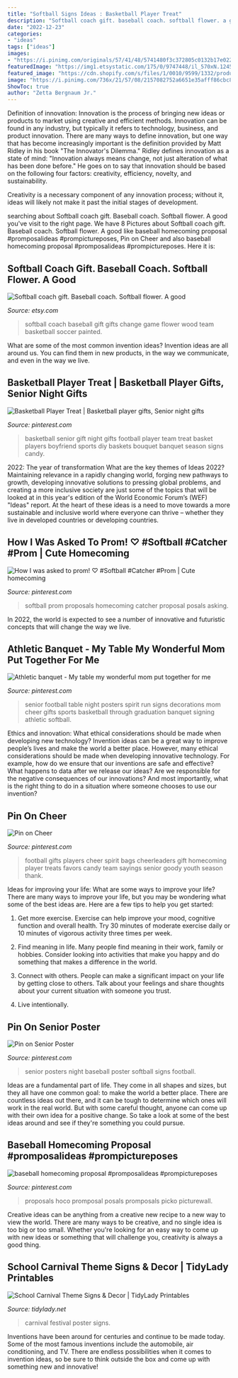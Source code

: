 ```yaml
---
title: "Softball Signs Ideas : Basketball Player Treat"
description: "Softball coach gift. baseball coach. softball flower. a good"
date: "2022-12-23"
categories:
- "ideas"
tags: ["ideas"]
images:
- "https://i.pinimg.com/originals/57/41/48/5741480f3c372805c0132b17e02217ec.jpg"
featuredImage: "https://img1.etsystatic.com/175/0/9747448/il_570xN.1245900069_kfz3.jpg"
featured_image: "https://cdn.shopify.com/s/files/1/0010/9599/1332/products/il_fullxfull.1797276596_gb63_1200x1200.jpg?v=1580448692"
image: "https://i.pinimg.com/736x/21/57/08/2157082752a6651e35afff86cbc81b6b--football-favors-football-treats.jpg"
ShowToc: true
author: "Zetta Bergnaum Jr."
---
```



Definition of innovation:
Innovation is the process of bringing new ideas or products to market using creative and efficient methods. Innovation can be found in any industry, but typically it refers to technology, business, and product innovation.
There are many ways to define innovation, but one way that has become increasingly important is the definition provided by Matt Ridley in his book "The Innovator's Dilemma." Ridley defines innovation as a state of mind: "Innovation always means change, not just alteration of what has been done before." He goes on to say that innovation should be based on the following four factors: creativity, efficiency, novelty, and sustainability.

Creativity is a necessary component of any innovation process; without it, ideas will likely not make it past the initial stages of development.

	

		
searching about Softball coach gift. Baseball coach. Softball flower. A good you've visit to the right page. We have 8 Pictures about Softball coach gift. Baseball coach. Softball flower. A good like baseball homecoming proposal #promposalideas #prompictureposes, Pin on Cheer and also baseball homecoming proposal #promposalideas #prompictureposes. Here it is:
		
    
## Softball Coach Gift. Baseball Coach. Softball Flower. A Good

<img loading=lazy src="https://img1.etsystatic.com/175/0/9747448/il_570xN.1245900069_kfz3.jpg" onerror="this.onerror=null;this.src='https://tse3.mm.bing.net/th?id=OIP.2-3_oDcqH1b5y4lGIIvlGAHaN-&amp;pid=15.1';" alt="Softball coach gift. Baseball coach. Softball flower. A good">

_Source: etsy.com_

>softball coach baseball gift gifts change game flower wood team basketball soccer painted. 

	

What are some of the most common invention ideas?
Invention ideas are all around us. You can find them in new products, in the way we communicate, and even in the way we live.

    
## Basketball Player Treat | Basketball Player Gifts, Senior Night Gifts

<img loading=lazy src="https://i.pinimg.com/originals/13/fd/06/13fd0602dd032dd3f31de539180326f4.jpg" onerror="this.onerror=null;this.src='https://tse1.mm.bing.net/th?id=OIP.bZhlWdjEdq5InVcYIi8cbAHaJ4&amp;pid=15.1';" alt="Basketball Player Treat | Basketball player gifts, Senior night gifts">

_Source: pinterest.com_

>basketball senior gift night gifts football player team treat basket players boyfriend sports diy baskets bouquet banquet season signs candy. 

	

2022: The year of transformation
What are the key themes of Ideas 2022? Maintaining relevance in a rapidly changing world, forging new pathways to growth, developing innovative solutions to pressing global problems, and creating a more inclusive society are just some of the topics that will be looked at in this year's edition of the World Economic Forum’s (WEF) "Ideas" report. At the heart of these ideas is a need to move towards a more sustainable and inclusive world where everyone can thrive – whether they live in developed countries or developing countries.

    
## How I Was Asked To Prom! ♡ #Softball #Catcher #Prom | Cute Homecoming

<img loading=lazy src="https://i.pinimg.com/736x/b0/84/35/b08435838c6678a1a2a31f8e15755e71--softball-catcher-prom-posals.jpg" onerror="this.onerror=null;this.src='https://tse3.mm.bing.net/th?id=OIP.NKbQ6DNpacxLM9scjFBwrwHaNJ&amp;pid=15.1';" alt="How I was asked to prom! ♡ #Softball #Catcher #Prom | Cute homecoming">

_Source: pinterest.com_

>softball prom proposals homecoming catcher proposal posals asking. 

	

In 2022, the world is expected to see a number of innovative and futuristic concepts that will change the way we live.

    
## Athletic Banquet - My Table My Wonderful Mom Put Together For Me

<img loading=lazy src="https://i.pinimg.com/736x/00/d1/db/00d1db17f3e7b8599cef43214b9c1cc5.jpg" onerror="this.onerror=null;this.src='https://tse4.mm.bing.net/th?id=OIP.TDMLd8svJJ2I1F85FDpKRwHaJ3&amp;pid=15.1';" alt="Athletic banquet - My table my wonderful mom put together for me">

_Source: pinterest.com_

>senior football table night posters spirit run signs decorations mom cheer gifts sports basketball through graduation banquet signing athletic softball. 

	

Ethics and innovation: What ethical considerations should be made when developing new technology?
Invention ideas can be a great way to improve people’s lives and make the world a better place. However, many ethical considerations should be made when developing innovative technology. For example, how do we ensure that our inventions are safe and effective? What happens to data after we release our ideas? Are we responsible for the negative consequences of our innovations? And most importantly, what is the right thing to do in a situation where someone chooses to use our invention?

    
## Pin On Cheer

<img loading=lazy src="https://i.pinimg.com/736x/21/57/08/2157082752a6651e35afff86cbc81b6b--football-favors-football-treats.jpg" onerror="this.onerror=null;this.src='https://tse2.mm.bing.net/th?id=OIP.DRA6_Mp3-ZQpiuRwGB8N8QHaJ3&amp;pid=15.1';" alt="Pin on Cheer">

_Source: pinterest.com_

>football gifts players cheer spirit bags cheerleaders gift homecoming player treats favors candy team sayings senior goody youth season thank. 

	

Ideas for improving your life: What are some ways to improve your life?
There are many ways to improve your life, but you may be wondering what some of the best ideas are. Here are a few tips to help you get started:
1. Get more exercise. Exercise can help improve your mood, cognitive function and overall health. Try 30 minutes of moderate exercise daily or 10 minutes of vigorous activity three times per week.

2. Find meaning in life. Many people find meaning in their work, family or hobbies. Consider looking into activities that make you happy and do something that makes a difference in the world.

3. Connect with others. People can make a significant impact on your life by getting close to others. Talk about your feelings and share thoughts about your current situation with someone you trust.

4. Live intentionally.

    
## Pin On Senior Poster

<img loading=lazy src="https://i.pinimg.com/originals/57/41/48/5741480f3c372805c0132b17e02217ec.jpg" onerror="this.onerror=null;this.src='https://tse2.mm.bing.net/th?id=OIP.hhEDfqJn1hvf0Wtn6KV6fAHaNK&amp;pid=15.1';" alt="Pin on Senior Poster">

_Source: pinterest.com_

>senior posters night baseball poster softball signs football. 

	

Ideas are a fundamental part of life. They come in all shapes and sizes, but they all have one common goal: to make the world a better place. There are countless ideas out there, and it can be tough to determine which ones will work in the real world. But with some careful thought, anyone can come up with their own idea for a positive change. So take a look at some of the best ideas around and see if they're something you could pursue.

    
## Baseball Homecoming Proposal #promposalideas #prompictureposes

<img loading=lazy src="https://i.pinimg.com/736x/1a/26/28/1a26285c38878dc647fb16de90ef5486.jpg" onerror="this.onerror=null;this.src='https://tse1.mm.bing.net/th?id=OIP.ZlX5pqycCymwhWX1p6bkdQHaJ3&amp;pid=15.1';" alt="baseball homecoming proposal #promposalideas #prompictureposes">

_Source: pinterest.com_

>proposals hoco promposal posals promposals picko picturewall. 

	

Creative ideas can be anything from a creative new recipe to a new way to view the world. There are many ways to be creative, and no single idea is too big or too small. Whether you're looking for an easy way to come up with new ideas or something that will challenge you, creativity is always a good thing.

    
## School Carnival Theme Signs &amp; Decor | TidyLady Printables

<img loading=lazy src="https://cdn.shopify.com/s/files/1/0010/9599/1332/products/il_fullxfull.1797276596_gb63_1200x1200.jpg?v=1580448692" onerror="this.onerror=null;this.src='https://tse3.mm.bing.net/th?id=OIP.WlOfrzA-z5P7HC93nFYQQAHaHa&amp;pid=15.1';" alt="School Carnival Theme Signs &amp; Decor | TidyLady Printables">

_Source: tidylady.net_

>carnival festival poster signs. 

	

Inventions have been around for centuries and continue to be made today. Some of the most famous inventions include the automobile, air conditioning, and TV. There are endless possibilities when it comes to invention ideas, so be sure to think outside the box and come up with something new and innovative!

